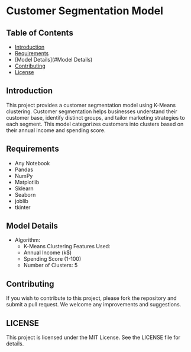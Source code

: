 # Customer Segmentation Model

## Table of Contents

- [Introduction](#introduction)
- [Requirements](#Requirements)
- [Model Details](#Model Details)
- [Contributing](#contributing)
- [License](#license)

## Introduction

This project provides a customer segmentation model using K-Means clustering. Customer segmentation helps businesses understand their customer base, identify distinct groups, and tailor marketing strategies to each segment. This model categorizes customers into clusters based on their annual income and spending score.

## Requirements
- Any Notebook
- Pandas
- NumPy
- Matplotlib
- Sklearn
- Seaborn 
- joblib
- tkinter

## Model Details
- Algorithm:
    - K-Means Clustering
Features Used:
    - Annual Income (k$)
    - Spending Score (1-100)
    - Number of Clusters: 5
      
## Contributing

If you wish to contribute to this project, please fork the repository and submit a pull request. We welcome any improvements and suggestions.

## LICENSE

This project is licensed under the MIT License. See the LICENSE file for details.
